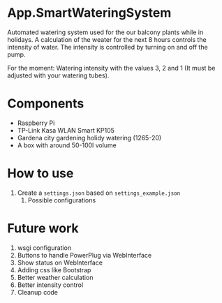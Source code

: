 # App.SmartWateringSystem
Automated watering system used for the our balcony plants while in holidays.
A calculation of the weater for the next 8 hours controls the intensity of water. 
The intensity is controlled by turning on and off the pump.

For the moment: Watering intensity with the values 3, 2 and 1 (It must be adjusted with your watering tubes).

# Components
- Raspberry Pi
- TP-Link Kasa WLAN Smart KP105
- Gardena city gardening holidy watering (1265-20)
- A box with around 50-100l volume

# How to use
1. Create a `settings.json` based on `settings_example.json`
    1. Possible configurations


# Future work
1. wsgi configuration
1. Buttons to handle PowerPlug via WebInterface
1. Show status on WebInterface
1. Adding css like Bootstrap
1. Better weather calculation
1. Better intensity control
1. Cleanup code